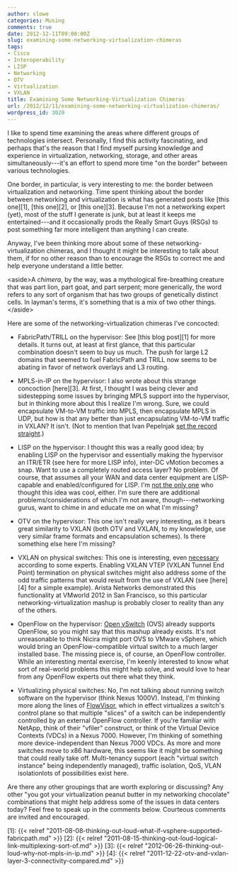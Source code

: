```yaml
---
author: slowe
categories: Musing
comments: true
date: 2012-12-11T09:00:00Z
slug: examining-some-networking-virtualization-chimeras
tags:
- Cisco
- Interoperability
- LISP
- Networking
- OTV
- Virtualization
- VXLAN
title: Examining Some Networking-Virtualization Chimeras
url: /2012/12/11/examining-some-networking-virtualization-chimeras/
wordpress_id: 3020
---
```


I like to spend time examining the areas where different groups of technologies intersect. Personally, I find this activity fascinating, and perhaps that's the reason that I find myself pursing knowledge and experience in virtualization, networking, storage, and other areas simultaneously---it's an effort to spend more time "on the border" between various technologies.

One border, in particular, is very interesting to me: the border between virtualization and networking. Time spent thinking about the border between networking and virtualization is what has generated posts like [this one][1], [this one][2], or [this one][3]. Because I'm not a networking expert (yet), most of the stuff I generate is junk, but at least it keeps me entertained---and it occasionally prods the Really Smart Guys (RSGs) to post something far more intelligent than anything I can create.

Anyway, I've been thinking more about some of these networking-virtualization chimeras, and I thought it might be interesting to talk about them, if for no other reason than to encourage the RSGs to correct me and help everyone understand a little better.

&lt;aside&gt;A _chimera_, by the way, was a mythological fire-breathing creature that was part lion, part goat, and part serpent; more generically, the word refers to any sort of organism that has two groups of genetically distinct cells. In layman's terms, it's something that is a mix of two other things.&lt;/aside&gt;

Here are some of the networking-virtualization chimeras I've concocted:

* FabricPath/TRILL on the hypervisor: See [this blog post][1] for more details. It turns out, at least at first glance, that this particular combination doesn't seem to buy us much. The push for large L2 domains that seemed to fuel FabricPath and TRILL now seems to be abating in favor of network overlays and L3 routing.

* MPLS-in-IP on the hypervisor: I also wrote about this strange concoction [here][3]. At first, I thought I was being clever and sidestepping some issues by bringing MPLS support into the hypervisor, but in thinking more about this I realize I'm wrong. Sure, we could encapsulate VM-to-VM traffic into MPLS, then encapsulate MPLS in UDP, but how is that any better than just encapsulating VM-to-VM traffic in VXLAN? It isn't. (Not to mention that Ivan Pepelnjak [set the record straight](http://blog.ioshints.info/2012/07/could-mpls-over-ip-replace-vxlan-or.html).)

* LISP on the hypervisor: I thought this was a really good idea; by enabling LISP on the hypervisor and essentially making the hypervisor an ITR/ETR (see here for more LISP info), inter-DC vMotion becomes a snap. Want to use a completely routed access layer? No problem. Of course, that assumes all your WAN and data center equipment are LISP-capable and enabled/configured for LISP. I'm [not the only one](http://blog.ioshints.info/2011/06/inter-dc-ip-based-vmotion-with-lisp.html) who thought this idea was cool, either. I'm sure there are additional problems/considerations of which I'm not aware, though---networking gurus, want to chime in and educate me on what I'm missing?

* OTV on the hypervisor: This one isn't really very interesting, as it bears great similarity to VXLAN (both OTV and VXLAN, to my knowledge, use very similar frame formats and encapsulation schemes). Is there something else here I'm missing?

* VXLAN on physical switches: This one is interesting, even [necessary](http://blog.ioshints.info/2011/10/vxlan-termination-on-physical-devices.html) according to some experts. Enabling VXLAN VTEP (VXLAN Tunnel End Point) termination on physical switches might also address some of the odd traffic patterns that would result from the use of VXLAN (see [here][4] for a simple example). Arista Networks demonstrated this functionality at VMworld 2012 in San Francisco, so this particular networking-virtualization mashup is probably closer to reality than any of the others.

* OpenFlow on the hypervisor: [Open vSwitch](http://openvswitch.org) (OVS) already supports OpenFlow, so you might say that this mashup already exists. It's not unreasonable to think Nicira might port OVS to VMware vSphere, which would bring an OpenFlow-compatible virtual switch to a much larger installed base. The missing piece is, of course, an OpenFlow controller. While an interesting mental exercise, I'm keenly interested to know what sort of real-world problems this might help solve, and would love to hear from any OpenFlow experts out there what they think.

* Virtualizing physical switches: No, I'm not talking about running switch software on the hypervisor (think Nexus 1000V). Instead, I'm thinking more along the lines of [FlowVisor](https://github.com/OPENNETWORKINGLAB/flowvisor/wiki), which in effect virtualizes a switch's control plane so that multiple "slices" of a switch can be independently controlled by an external OpenFlow controller. If you're familiar with NetApp, think of their "vfiler" construct, or think of the Virtual Device Contexts (VDCs) in a Nexus 7000. However, I'm thinking of something more device-independent than Nexus 7000 VDCs. As more and more switches move to x86 hardware, this seems like it might be something that could really take off. Multi-tenancy support (each "virtual switch instance" being independently managed), traffic isolation, QoS, VLAN isolationlots of possibilities exist here.

Are there any other groupings that are worth exploring or discussing? Any other "you got your virtualization peanut butter in my networking chocolate" combinations that might help address some of the issues in data centers today? Feel free to speak up in the comments below. Courteous comments are invited and encouraged.

[1]: {{< relref "2011-08-08-thinking-out-loud-what-if-vsphere-supported-fabricpath.md" >}}
[2]: {{< relref "2011-08-15-thinking-out-loud-logical-link-multiplexing-sort-of.md" >}}
[3]: {{< relref "2012-06-26-thinking-out-loud-why-not-mpls-in-ip.md" >}}
[4]: {{< relref "2011-12-22-otv-and-vxlan-layer-3-connectivity-compared.md" >}}
